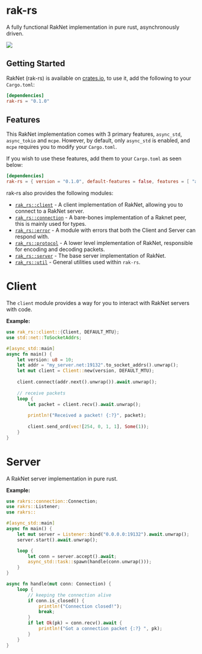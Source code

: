 # rak-rs

A fully functional RakNet implementation in pure rust, asynchronously driven.

<a href="https://discord.gg/y4aWA5MQxK"><img src="https://img.shields.io/discord/846586369568800798.svg?label=&logo=discord&logoColor=ffffff&color=7389D8&labelColor=6A7EC2"></a>

## Getting Started

RakNet (rak-rs) is available on [crates.io](), to use it, add the following to your `Cargo.toml`:

```toml
[dependencies]
rak-rs = "0.1.0"
```

## Features

This RakNet implementation comes with 3 primary features, `async_std`, `async_tokio` and `mcpe`.  However, by default, only `async_std` is enabled, and `mcpe` requires you to modify your `Cargo.toml`.

If you wish to use these features, add them to your `Cargo.toml` as seen below:

```toml
[dependencies]
rak-rs = { version = "0.1.0", default-features = false, features = [ "async_tokio", "mcpe" ] }
```



rak-rs also provides the following modules:

- [`rak_rs::client`](https://docs.rs/rak-rs/latest/rak-rs/client) - A client implementation of RakNet, allowing you to connect to a RakNet server.
- [`rak_rs::connection`](https://docs.rs/rak-rs/latest/rak-rs/client) - A bare-bones implementation of a Raknet peer, this is mainly used for types.
- [`rak_rs::error`](https://docs.rs/rak-rs/latest/rak-rs/error) - A module with errors that both the Client and Server can respond with.
- [`rak_rs::protocol`](https://docs.rs/rak-rs/latest/rak-rs/protocol) - A lower level implementation of RakNet, responsible for encoding and decoding packets.
- [`rak_rs::server`](https://docs.rs/rak-rs/latest/rak-rs/server) - The base server implementation of RakNet.
- [`rak_rs::util`](https://docs.rs/rak-rs/latest/rak-rs/utils)  - General utilities used within `rak-rs`.

# Client

The `client` module provides a way for you to interact with RakNet servers with code.

**Example:**

```rust
use rak_rs::client::{Client, DEFAULT_MTU};
use std::net::ToSocketAddrs;

#[async_std::main]
async fn main() {
    let version: u8 = 10;
    let addr = "my_server.net:19132".to_socket_addrs().unwrap();
    let mut client = Client::new(version, DEFAULT_MTU);
    
    client.connect(addr.next().unwrap()).await.unwrap();
    
    // receive packets
    loop {
        let packet = client.recv().await.unwrap();
        
        println!("Received a packet! {:?}", packet);
        
        client.send_ord(vec![254, 0, 1, 1], Some(1));
    }
}

```

# Server

A RakNet server implementation in pure rust.

**Example:**

```rust
use rakrs::connection::Connection;
use rakrs::Listener;
use rakrs::

#[async_std::main]
async fn main() {
    let mut server = Listener::bind("0.0.0.0:19132").await.unwrap();
    server.start().await.unwrap();

    loop {
        let conn = server.accept().await;
        async_std::task::spawn(handle(conn.unwrap()));
    }
}

async fn handle(mut conn: Connection) {
    loop {
        // keeping the connection alive
        if conn.is_closed() {
            println!("Connection closed!");
            break;
        }
        if let Ok(pk) = conn.recv().await {
            println!("Got a connection packet {:?} ", pk);
        }
    }
}
```
